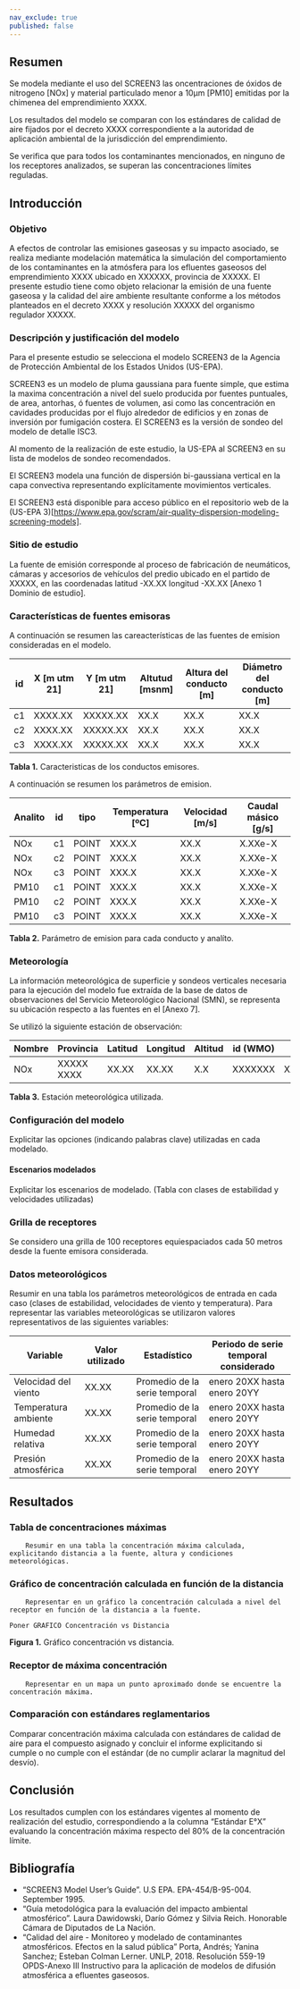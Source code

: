 ```yaml
---
nav_exclude: true
published: false
---
```


## Resumen
Se modela mediante el uso del SCREEN3 las oncentraciones de óxidos de nitrogeno [NOx] y material particulado menor a 10&mu;m [PM10] emitidas por la chimenea del emprendimiento XXXX.

Los resultados del modelo se comparan con los estándares de calidad de aire fijados por el decreto XXXX correspondiente a la autoridad de aplicación ambiental de la jurisdicción del emprendimiento.

Se verifica que para todos los contaminantes mencionados, en ninguno de los receptores analizados, se superan las concentraciones límites reguladas.


## Introducción

### Objetivo
A efectos de controlar las emisiones gaseosas y su impacto asociado, se realiza mediante modelación matemática la simulación del comportamiento de los contaminantes en la atmósfera para los efluentes gaseosos del emprendimiento XXXX ubicado en XXXXXX, provincia de XXXXX.
 El presente estudio tiene como objeto relacionar la emisión de una fuente gaseosa y la calidad del aire ambiente resultante conforme a los métodos planteados en el decreto XXXX y resolución XXXXX del organismo regulador XXXXX.

### Descripción y justificación del modelo

Para el presente estudio se selecciona el modelo SCREEN3 de la Agencia de Protección Ambiental de los Estados Unidos (US-EPA). 

SCREEN3 es un modelo de pluma gaussiana para fuente simple, que estima la maxima concentración a nivel del suelo producida por fuentes puntuales, de area, antorhas, ó fuentes de volumen, asi como las concentración en cavidades producidas por  el flujo alrededor de edificios y en zonas de inversión por fumigación costera. 
El SCREEN3 es la versión de sondeo del modelo de detalle ISC3.

 Al momento de la realización de este estudio, la US-EPA al SCREEN3 en su lista de modelos de sondeo recomendados.

El SCREEN3 modela una función de dispersión bi-gaussiana vertical en la capa convectiva representando explícitamente movimientos verticales. 

El SCREEN3 está disponible para acceso público en el repositorio web de la (US-EPA 3)[https://www.epa.gov/scram/air-quality-dispersion-modeling-screening-models].


### Sitio de estudio
La fuente de emisión corresponde al proceso de fabricación de neumáticos, cámaras y accesorios de vehículos del predio ubicado en el partido de XXXXX, en las coordenadas latitud -XX.XX longitud -XX.XX [Anexo 1 Dominio de estudio].


### Características de fuentes emisoras
   A continuación se resumen las careacterísticas de las fuentes de emision consideradas en el modelo.

| id  |  X  [m utm 21] | Y [m utm 21] | Altutud [msnm] | Altura del conducto [m] | Diámetro del conducto [m] |
|----|----|----|----|----|----|
| c1 | XXXX.XX | XXXXX.XX | XX.X | XX.X | XX.X|
| c2 | XXXX.XX | XXXXX.XX | XX.X | XX.X | XX.X|
| c3 | XXXX.XX | XXXXX.XX | XX.X | XX.X | XX.X|

**Tabla 1.** Caracteristicas de los conductos emisores.


A continuación se resumen los parámetros de emision.

| Analito | id | tipo  | Temperatura [ºC] | Velocidad [m/s] | Caudal másico [g/s] |
| ------- |----|---------|-------|------|---------|
|  NOx    | c1 | POINT   | XXX.X | XX.X | X.XXe-X |
|  NOx    | c2 | POINT   | XXX.X | XX.X | X.XXe-X |
|  NOx    | c3 | POINT   | XXX.X | XX.X | X.XXe-X |
|  PM10   | c1 | POINT   | XXX.X | XX.X | X.XXe-X |
|  PM10   | c2 | POINT   | XXX.X | XX.X | X.XXe-X |
|  PM10   | c3 | POINT   | XXX.X | XX.X | X.XXe-X |

**Tabla 2.** Parámetro de emision para cada conducto y analíto.



### Meteorología
La información meteorológica de superficie y sondeos verticales necesaria para la ejecución del modelo fue extraída de la base de datos de observaciones del Servicio Meteorológico Nacional (SMN), se representa su ubicación respecto a las fuentes en el [Anexo 7].

Se utilizó la siguiente estación de observación:


| Nombre  | Provincia  | Latitud | Longitud | Altitud | id (WMO) | id (ASCII) |
| ------- |------------|---------|----------|---------|----------|------------|
|  NOx    | XXXXX XXXX | XX.XX   | XX.XX    |  X.X    | XXXXXXX  | XXXXXXXXX  |

**Tabla 3.** Estación meteorológica utilizada.



### Configuración del modelo

Explicitar las opciones (indicando palabras clave) utilizadas en cada modelado.


#### Escenarios modelados
Explicitar los escenarios de modelado.
(Tabla con clases de estabilidad y velocidades utilizadas)


### Grilla de receptores

Se considero una grilla de 100 receptores equiespaciados cada 50 metros desde la fuente emisora considerada. 


### Datos meteorológicos
Resumir en una tabla los parámetros meteorológicos de entrada en cada caso (clases de estabilidad, velocidades de viento y temperatura).
Para representar las variables meteorológicas se utilizaron valores representativos de las siguientes variables:

| Variable |  Valor utilizado  | Estadístico  | Periodo de serie temporal considerado |
| -------- |  ---------------  | ------------ | ------------------------------------- |
| Velocidad del viento |  XX.XX  | Promedio de la serie temporal | enero 20XX hasta enero 20YY |
| Temperatura ambiente |  XX.XX  | Promedio de la serie temporal | enero 20XX hasta enero 20YY |
| Humedad relativa     |  XX.XX  | Promedio de la serie temporal | enero 20XX hasta enero 20YY |
| Presión atmosférica  |  XX.XX  | Promedio de la serie temporal | enero 20XX hasta enero 20YY |

## Resultados

### Tabla de concentraciones máximas
        Resumir en una tabla la concentración máxima calculada, explicitando distancia a la fuente, altura y condiciones meteorológicas.



### Gráfico de concentración calculada en función de la distancia
        Representar en un gráfico la concentración calculada a nivel del receptor en función de la distancia a la fuente.
	
	Poner GRAFICO Concentración vs Distancia

**Figura 1.** Gráfico concentración vs distancia.

### Receptor de máxima concentración
        Representar en un mapa un punto aproximado donde se encuentre la concentración máxima.



### Comparación con estándares reglamentarios
Comparar concentración máxima calculada con estándares de calidad de aire para el compuesto asignado y concluir el informe explicitando si cumple o no cumple con el estándar (de no cumplir aclarar la magnitud del desvío).



## Conclusión

Los resultados cumplen con los estándares vigentes al momento de realización del
estudio, correspondiendo a la columna “Estándar E°X” evaluando la concentración máxima respecto del 80% de la concentración límite. 


## Bibliografía

- “SCREEN3 Model User’s Guide”. U.S EPA. EPA-454/B-95-004. September 1995.
- “Guía metodológica para la evaluación del impacto ambiental atmosférico”. Laura Dawidowski, Darío Gómez y Silvia Reich. Honorable Cámara de Diputados de La Nación.
- “Calidad del aire - Monitoreo y modelado de contaminantes atmosféricos. Efectos en la salud pública” Porta, Andrés; Yanina Sanchez; Esteban Colman Lerner. UNLP, 2018.
Resolución 559-19 OPDS-Anexo III Instructivo para la aplicación de modelos de difusión atmosférica a efluentes gaseosos.

